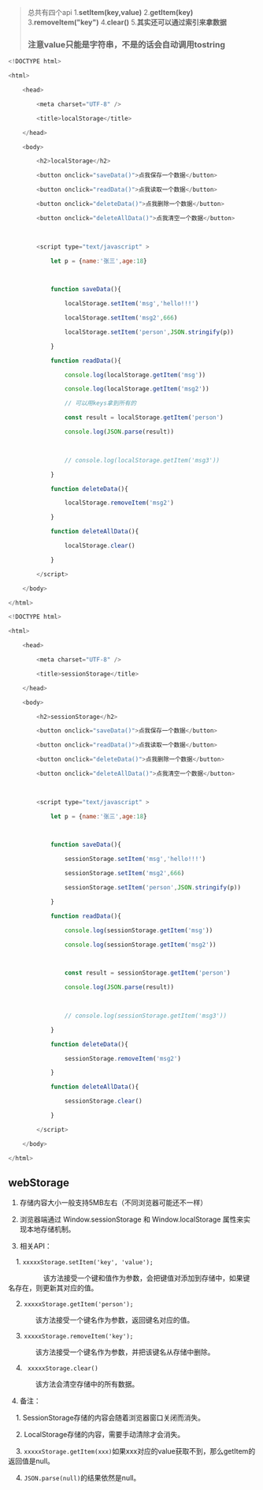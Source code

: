 >总共有四个api
>1.**setItem(key,value)**
>2.**getItem(key)**
>3.**removeItem("key")**
>4.**clear()**
>5.**其实还可以通过索引来拿数据**
>### 注意value只能是字符串，不是的话会自动调用tostring
>

```js
<!DOCTYPE html>

<html>

    <head>

        <meta charset="UTF-8" />

        <title>localStorage</title>

    </head>

    <body>

        <h2>localStorage</h2>

        <button onclick="saveData()">点我保存一个数据</button>

        <button onclick="readData()">点我读取一个数据</button>

        <button onclick="deleteData()">点我删除一个数据</button>

        <button onclick="deleteAllData()">点我清空一个数据</button>

  

        <script type="text/javascript" >

            let p = {name:'张三',age:18}

  

            function saveData(){

                localStorage.setItem('msg','hello!!!')

                localStorage.setItem('msg2',666)

                localStorage.setItem('person',JSON.stringify(p))

            }

            function readData(){

                console.log(localStorage.getItem('msg'))

                console.log(localStorage.getItem('msg2'))

                // 可以用keys拿到所有的

                const result = localStorage.getItem('person')

                console.log(JSON.parse(result))

  

                // console.log(localStorage.getItem('msg3'))

            }

            function deleteData(){

                localStorage.removeItem('msg2')

            }

            function deleteAllData(){

                localStorage.clear()

            }

        </script>

    </body>

</html>
```

```js
<!DOCTYPE html>

<html>

    <head>

        <meta charset="UTF-8" />

        <title>sessionStorage</title>

    </head>

    <body>

        <h2>sessionStorage</h2>

        <button onclick="saveData()">点我保存一个数据</button>

        <button onclick="readData()">点我读取一个数据</button>

        <button onclick="deleteData()">点我删除一个数据</button>

        <button onclick="deleteAllData()">点我清空一个数据</button>

  

        <script type="text/javascript" >

            let p = {name:'张三',age:18}

  

            function saveData(){

                sessionStorage.setItem('msg','hello!!!')

                sessionStorage.setItem('msg2',666)

                sessionStorage.setItem('person',JSON.stringify(p))

            }

            function readData(){

                console.log(sessionStorage.getItem('msg'))

                console.log(sessionStorage.getItem('msg2'))

  

                const result = sessionStorage.getItem('person')

                console.log(JSON.parse(result))

  

                // console.log(sessionStorage.getItem('msg3'))

            }

            function deleteData(){

                sessionStorage.removeItem('msg2')

            }

            function deleteAllData(){

                sessionStorage.clear()

            }

        </script>

    </body>

</html>
```
## webStorage

  

1. 存储内容大小一般支持5MB左右（不同浏览器可能还不一样）

  

2. 浏览器端通过 Window.sessionStorage 和 Window.localStorage 属性来实现本地存储机制。

  

3. 相关API：

  

    1. ```xxxxxStorage.setItem('key', 'value');```

                  该方法接受一个键和值作为参数，会把键值对添加到存储中，如果键名存在，则更新其对应的值。

  

    2. ```xxxxxStorage.getItem('person');```

  

        ​      该方法接受一个键名作为参数，返回键名对应的值。

  

    3. ```xxxxxStorage.removeItem('key');```

  

        ​      该方法接受一个键名作为参数，并把该键名从存储中删除。

  

    4. ``` xxxxxStorage.clear()```

  

        ​      该方法会清空存储中的所有数据。

  

4. 备注：

  

    1. SessionStorage存储的内容会随着浏览器窗口关闭而消失。

    2. LocalStorage存储的内容，需要手动清除才会消失。

    3. ```xxxxxStorage.getItem(xxx)```如果xxx对应的value获取不到，那么getItem的返回值是null。

    4. ```JSON.parse(null)```的结果依然是null。